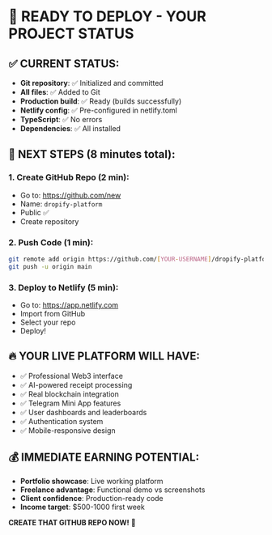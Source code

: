 # 🚀 READY TO DEPLOY - YOUR PROJECT STATUS

## ✅ **CURRENT STATUS:**
- **Git repository**: ✅ Initialized and committed
- **All files**: ✅ Added to Git
- **Production build**: ✅ Ready (builds successfully)
- **Netlify config**: ✅ Pre-configured in netlify.toml
- **TypeScript**: ✅ No errors
- **Dependencies**: ✅ All installed

## 🎯 **NEXT STEPS (8 minutes total):**

### **1. Create GitHub Repo (2 min):**
- Go to: https://github.com/new
- Name: `dropify-platform`
- Public ✅
- Create repository

### **2. Push Code (1 min):**
```bash
git remote add origin https://github.com/[YOUR-USERNAME]/dropify-platform.git
git push -u origin main
```

### **3. Deploy to Netlify (5 min):**
- Go to: https://app.netlify.com
- Import from GitHub
- Select your repo
- Deploy!

## 🔥 **YOUR LIVE PLATFORM WILL HAVE:**
- ✅ Professional Web3 interface
- ✅ AI-powered receipt processing  
- ✅ Real blockchain integration
- ✅ Telegram Mini App features
- ✅ User dashboards and leaderboards
- ✅ Authentication system
- ✅ Mobile-responsive design

## 💰 **IMMEDIATE EARNING POTENTIAL:**
- **Portfolio showcase**: Live working platform
- **Freelance advantage**: Functional demo vs screenshots
- **Client confidence**: Production-ready code
- **Income target**: $500-1000 first week

**CREATE THAT GITHUB REPO NOW!** 🚀
